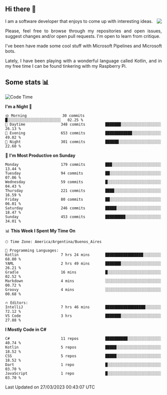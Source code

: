 ## Hi there :slightly_smiling_face:

<img src="https://github-readme-stats.vercel.app/api?username=victorgrycuk&show_icons=true&count_private=true&title_color=F7941E&icon_color=F7941E" align="right">

<p align="justify">
I am a software developer that enjoys to come up with interesting ideas.
<p/>

<p align= "justify">
Please, feel free to browse through my repositories and open issues, suggest changes and/or open pull requests. I'm open to learn from critique.
<p/>


<p align= "justify">
I've been have made some cool stuff with Microsoft Pipelines and Microsoft bots.
<p/>

<p align= "justify">
Lately, I have been playing with a wonderful language called Kotlin, and in my free time I can be found tinkering with my Raspberry Pi.
<p/>

## Some stats :bar_chart:
<!--START_SECTION:waka-->
![Code Time](http://img.shields.io/badge/Code%20Time-1%2C498%20hrs%2012%20mins-blue)

**I'm a Night 🦉** 

```text
🌞 Morning                30 commits          █░░░░░░░░░░░░░░░░░░░░░░░░   02.25 % 
🌆 Daytime                348 commits         ███████░░░░░░░░░░░░░░░░░░   26.13 % 
🌃 Evening                653 commits         ████████████░░░░░░░░░░░░░   49.02 % 
🌙 Night                  301 commits         ██████░░░░░░░░░░░░░░░░░░░   22.60 % 
```
📅 **I'm Most Productive on Sunday** 

```text
Monday                   179 commits         ███░░░░░░░░░░░░░░░░░░░░░░   13.44 % 
Tuesday                  94 commits          ██░░░░░░░░░░░░░░░░░░░░░░░   07.06 % 
Wednesday                59 commits          █░░░░░░░░░░░░░░░░░░░░░░░░   04.43 % 
Thursday                 221 commits         ████░░░░░░░░░░░░░░░░░░░░░   16.59 % 
Friday                   80 commits          ██░░░░░░░░░░░░░░░░░░░░░░░   06.01 % 
Saturday                 246 commits         █████░░░░░░░░░░░░░░░░░░░░   18.47 % 
Sunday                   453 commits         █████████░░░░░░░░░░░░░░░░   34.01 % 
```


📊 **This Week I Spent My Time On** 

```text
🕑︎ Time Zone: America/Argentina/Buenos_Aires

💬 Programming Languages: 
Kotlin                   7 hrs 24 mins       █████████████████░░░░░░░░   68.80 % 
YAML                     2 hrs 49 mins       ███████░░░░░░░░░░░░░░░░░░   26.21 % 
Gradle                   16 mins             █░░░░░░░░░░░░░░░░░░░░░░░░   02.52 % 
Markdown                 4 mins              ░░░░░░░░░░░░░░░░░░░░░░░░░   00.72 % 
Groovy                   4 mins              ░░░░░░░░░░░░░░░░░░░░░░░░░   00.68 % 

🔥 Editors: 
IntelliJ                 7 hrs 46 mins       ██████████████████░░░░░░░   72.12 % 
VS Code                  3 hrs               ███████░░░░░░░░░░░░░░░░░░   27.88 % 
```

**I Mostly Code in C#** 

```text
C#                       11 repos            ██████████░░░░░░░░░░░░░░░   40.74 % 
Kotlin                   5 repos             █████░░░░░░░░░░░░░░░░░░░░   18.52 % 
CSS                      5 repos             █████░░░░░░░░░░░░░░░░░░░░   18.52 % 
Dart                     1 repo              █░░░░░░░░░░░░░░░░░░░░░░░░   03.70 % 
JavaScript               1 repo              █░░░░░░░░░░░░░░░░░░░░░░░░   03.70 % 
```




 Last Updated on 27/03/2023 00:43:07 UTC
<!--END_SECTION:waka-->
